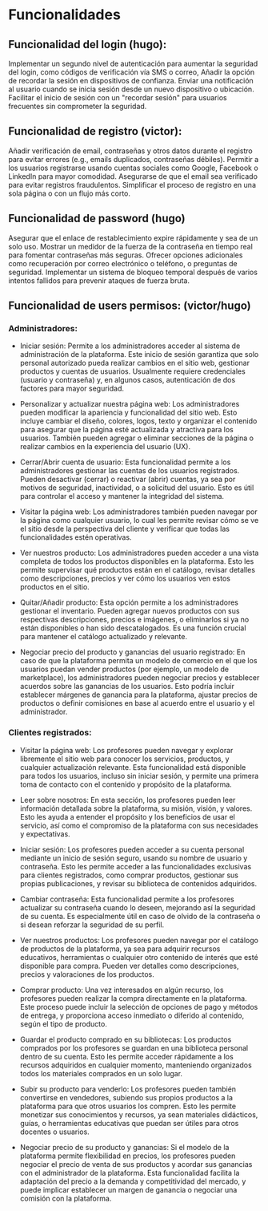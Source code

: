 # Funcionalidades

## Funcionalidad del login (hugo):
Implementar un segundo nivel de autenticación para aumentar la seguridad del login, como códigos de verificación vía SMS o correo,
Añadir la opción de recordar la sesión en dispositivos de confianza.
Enviar una notificación al usuario cuando se inicia sesión desde un nuevo dispositivo o ubicación.
Facilitar el inicio de sesión con un "recordar sesión" para usuarios frecuentes sin comprometer la seguridad.

 
## Funcionalidad de registro (victor):
Añadir verificación de email, contraseñas y otros datos durante el registro para evitar errores (e.g., emails duplicados, contraseñas débiles).
Permitir a los usuarios registrarse usando cuentas sociales como Google, Facebook o LinkedIn para mayor comodidad.
Asegurarse de que el email sea verificado para evitar registros fraudulentos.
Simplificar el proceso de registro en una sola página o con un flujo más corto.


## Funcionalidad de password (hugo)
Asegurar que el enlace de restablecimiento expire rápidamente y sea de un solo uso.
Mostrar un medidor de la fuerza de la contraseña en tiempo real para fomentar contraseñas más seguras.
Ofrecer opciones adicionales como recuperación por correo electrónico o teléfono, o preguntas de seguridad.
Implementar un sistema de bloqueo temporal después de varios intentos fallidos para prevenir ataques de fuerza bruta.


## Funcionalidad de users permisos: (victor/hugo)

### Administradores:

- Iniciar sesión:
Permite a los administradores acceder al sistema de administración de la plataforma. Este inicio de sesión garantiza que solo personal autorizado pueda realizar cambios en el sitio web, gestionar productos y cuentas de usuarios. Usualmente requiere credenciales (usuario y contraseña) y, en algunos casos, autenticación de dos factores para mayor seguridad.

- Personalizar y actualizar nuestra página web:
Los administradores pueden modificar la apariencia y funcionalidad del sitio web. Esto incluye cambiar el diseño, colores, logos, texto y organizar el contenido para asegurar que la página esté actualizada y atractiva para los usuarios. También pueden agregar o eliminar secciones de la página o realizar cambios en la experiencia del usuario (UX).

- Cerrar/Abrir cuenta de usuario:
Esta funcionalidad permite a los administradores gestionar las cuentas de los usuarios registrados. Pueden desactivar (cerrar) o reactivar (abrir) cuentas, ya sea por motivos de seguridad, inactividad, o a solicitud del usuario. Esto es útil para controlar el acceso y mantener la integridad del sistema.

- Visitar la página web:
Los administradores también pueden navegar por la página como cualquier usuario, lo cual les permite revisar cómo se ve el sitio desde la perspectiva del cliente y verificar que todas las funcionalidades estén operativas.

- Ver nuestros producto:
Los administradores pueden acceder a una vista completa de todos los productos disponibles en la plataforma. Esto les permite supervisar qué productos están en el catálogo, revisar detalles como descripciones, precios y ver cómo los usuarios ven estos productos en el sitio.

- Quitar/Añadir producto:
Esta opción permite a los administradores gestionar el inventario. Pueden agregar nuevos productos con sus respectivas descripciones, precios e imágenes, o eliminarlos si ya no están disponibles o han sido descatalogados. Es una función crucial para mantener el catálogo actualizado y relevante.

- Negociar precio del producto y ganancias del usuario registrado:
En caso de que la plataforma permita un modelo de comercio en el que los usuarios puedan vender productos (por ejemplo, un modelo de marketplace), los administradores pueden negociar precios y establecer acuerdos sobre las ganancias de los usuarios. Esto podría incluir establecer márgenes de ganancia para la plataforma, ajustar precios de productos o definir comisiones en base al acuerdo entre el usuario y el administrador.



### Clientes registrados:

- Visitar la página web:
Los profesores pueden navegar y explorar libremente el sitio web para conocer los servicios, productos, y cualquier actualización relevante. Esta funcionalidad está disponible para todos los usuarios, incluso sin iniciar sesión, y permite una primera toma de contacto con el contenido y propósito de la plataforma.

- Leer sobre nosotros:
En esta sección, los profesores pueden leer información detallada sobre la plataforma, su misión, visión, y valores. Esto les ayuda a entender el propósito y los beneficios de usar el servicio, así como el compromiso de la plataforma con sus necesidades y expectativas.

- Iniciar sesión:
Los profesores pueden acceder a su cuenta personal mediante un inicio de sesión seguro, usando su nombre de usuario y contraseña. Esto les permite acceder a las funcionalidades exclusivas para clientes registrados, como comprar productos, gestionar sus propias publicaciones, y revisar su biblioteca de contenidos adquiridos.

- Cambiar contraseña:
Esta funcionalidad permite a los profesores actualizar su contraseña cuando lo deseen, mejorando así la seguridad de su cuenta. Es especialmente útil en caso de olvido de la contraseña o si desean reforzar la seguridad de su perfil.

- Ver nuestros productos:
Los profesores pueden navegar por el catálogo de productos de la plataforma, ya sea para adquirir recursos educativos, herramientas o cualquier otro contenido de interés que esté disponible para compra. Pueden ver detalles como descripciones, precios y valoraciones de los productos.

- Comprar producto:
Una vez interesados en algún recurso, los profesores pueden realizar la compra directamente en la plataforma. Este proceso puede incluir la selección de opciones de pago y métodos de entrega, y proporciona acceso inmediato o diferido al contenido, según el tipo de producto.

- Guardar el producto comprado en su bibliotecas:
Los productos comprados por los profesores se guardan en una biblioteca personal dentro de su cuenta. Esto les permite acceder rápidamente a los recursos adquiridos en cualquier momento, manteniendo organizados todos los materiales comprados en un solo lugar.

- Subir su producto para venderlo:
Los profesores pueden también convertirse en vendedores, subiendo sus propios productos a la plataforma para que otros usuarios los compren. Esto les permite monetizar sus conocimientos y recursos, ya sean materiales didácticos, guías, o herramientas educativas que puedan ser útiles para otros docentes o usuarios.

- Negociar precio de su producto y ganancias:
Si el modelo de la plataforma permite flexibilidad en precios, los profesores pueden negociar el precio de venta de sus productos y acordar sus ganancias con el administrador de la plataforma. Esta funcionalidad facilita la adaptación del precio a la demanda y competitividad del mercado, y puede implicar establecer un margen de ganancia o negociar una comisión con la plataforma.


